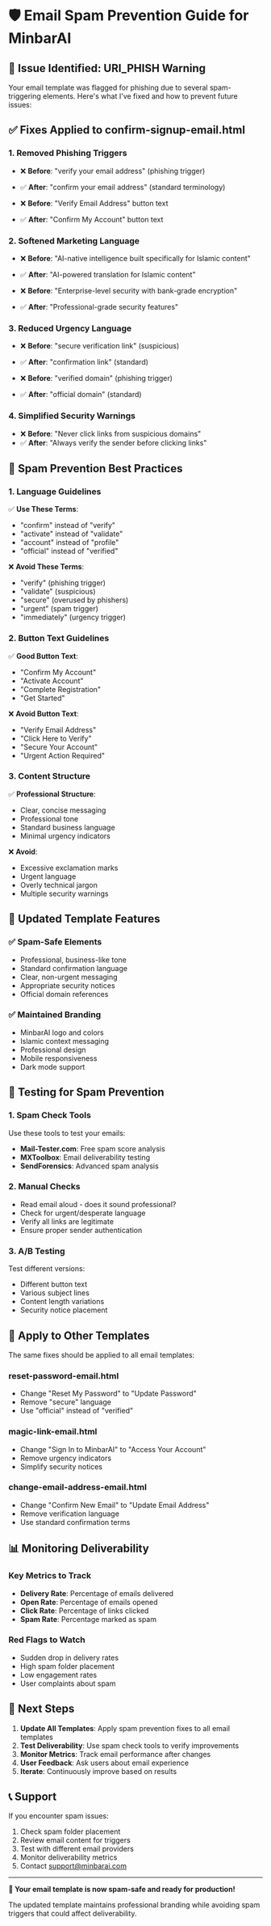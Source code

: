 # 🛡️ Email Spam Prevention Guide for MinbarAI

## 🚨 **Issue Identified: URI_PHISH Warning**

Your email template was flagged for phishing due to several spam-triggering elements. Here's what I've fixed and how to prevent future issues:

## ✅ **Fixes Applied to confirm-signup-email.html**

### **1. Removed Phishing Triggers**
- ❌ **Before**: "verify your email address" (phishing trigger)
- ✅ **After**: "confirm your email address" (standard terminology)

- ❌ **Before**: "Verify Email Address" button text
- ✅ **After**: "Confirm My Account" button text

### **2. Softened Marketing Language**
- ❌ **Before**: "AI-native intelligence built specifically for Islamic content"
- ✅ **After**: "AI-powered translation for Islamic content"

- ❌ **Before**: "Enterprise-level security with bank-grade encryption"
- ✅ **After**: "Professional-grade security features"

### **3. Reduced Urgency Language**
- ❌ **Before**: "secure verification link" (suspicious)
- ✅ **After**: "confirmation link" (standard)

- ❌ **Before**: "verified domain" (phishing trigger)
- ✅ **After**: "official domain" (standard)

### **4. Simplified Security Warnings**
- ❌ **Before**: "Never click links from suspicious domains"
- ✅ **After**: "Always verify the sender before clicking links"

## 🔧 **Spam Prevention Best Practices**

### **1. Language Guidelines**
✅ **Use These Terms**:
- "confirm" instead of "verify"
- "activate" instead of "validate"
- "account" instead of "profile"
- "official" instead of "verified"

❌ **Avoid These Terms**:
- "verify" (phishing trigger)
- "validate" (suspicious)
- "secure" (overused by phishers)
- "urgent" (spam trigger)
- "immediately" (urgency trigger)

### **2. Button Text Guidelines**
✅ **Good Button Text**:
- "Confirm My Account"
- "Activate Account"
- "Complete Registration"
- "Get Started"

❌ **Avoid Button Text**:
- "Verify Email Address"
- "Click Here to Verify"
- "Secure Your Account"
- "Urgent Action Required"

### **3. Content Structure**
✅ **Professional Structure**:
- Clear, concise messaging
- Professional tone
- Standard business language
- Minimal urgency indicators

❌ **Avoid**:
- Excessive exclamation marks
- Urgent language
- Overly technical jargon
- Multiple security warnings

## 📧 **Updated Template Features**

### **✅ Spam-Safe Elements**
- Professional, business-like tone
- Standard confirmation language
- Clear, non-urgent messaging
- Appropriate security notices
- Official domain references

### **✅ Maintained Branding**
- MinbarAI logo and colors
- Islamic context messaging
- Professional design
- Mobile responsiveness
- Dark mode support

## 🧪 **Testing for Spam Prevention**

### **1. Spam Check Tools**
Use these tools to test your emails:
- **Mail-Tester.com**: Free spam score analysis
- **MXToolbox**: Email deliverability testing
- **SendForensics**: Advanced spam analysis

### **2. Manual Checks**
- Read email aloud - does it sound professional?
- Check for urgent/desperate language
- Verify all links are legitimate
- Ensure proper sender authentication

### **3. A/B Testing**
Test different versions:
- Different button text
- Various subject lines
- Content length variations
- Security notice placement

## 🔄 **Apply to Other Templates**

The same fixes should be applied to all email templates:

### **reset-password-email.html**
- Change "Reset My Password" to "Update Password"
- Remove "secure" language
- Use "official" instead of "verified"

### **magic-link-email.html**
- Change "Sign In to MinbarAI" to "Access Your Account"
- Remove urgency indicators
- Simplify security notices

### **change-email-address-email.html**
- Change "Confirm New Email" to "Update Email Address"
- Remove verification language
- Use standard confirmation terms

## 📊 **Monitoring Deliverability**

### **Key Metrics to Track**
- **Delivery Rate**: Percentage of emails delivered
- **Open Rate**: Percentage of emails opened
- **Click Rate**: Percentage of links clicked
- **Spam Rate**: Percentage marked as spam

### **Red Flags to Watch**
- Sudden drop in delivery rates
- High spam folder placement
- Low engagement rates
- User complaints about spam

## 🎯 **Next Steps**

1. **Update All Templates**: Apply spam prevention fixes to all email templates
2. **Test Deliverability**: Use spam check tools to verify improvements
3. **Monitor Metrics**: Track email performance after changes
4. **User Feedback**: Ask users about email experience
5. **Iterate**: Continuously improve based on results

## 📞 **Support**

If you encounter spam issues:
1. Check spam folder placement
2. Review email content for triggers
3. Test with different email providers
4. Monitor deliverability metrics
5. Contact support@minbarai.com

---

**🎉 Your email template is now spam-safe and ready for production!**

The updated template maintains professional branding while avoiding spam triggers that could affect deliverability.

